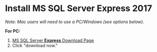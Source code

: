 # Install MS SQL Server Express 2017

*Note: Mac users will need to use a PC/Windows (see options below).*

**For PC:**
1. [MS SQL Server **Express** Download Page](https://www.microsoft.com/en-us/sql-server/sql-server-editions-express)
2. Click "download now."
